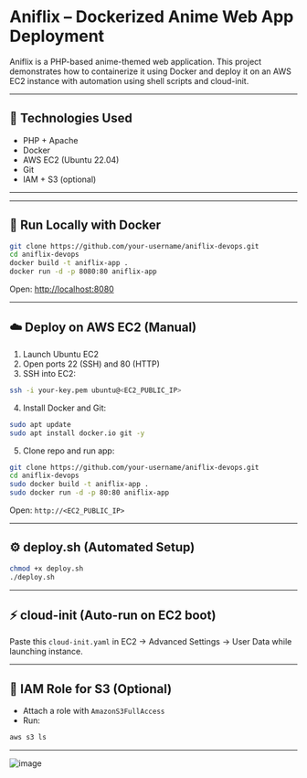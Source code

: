 

# Aniflix – Dockerized Anime Web App Deployment

Aniflix is a PHP-based anime-themed web application. This project demonstrates how to containerize it using Docker and deploy it on an AWS EC2 instance with automation using shell scripts and cloud-init.

---

## 🔧 Technologies Used
- PHP + Apache
- Docker
- AWS EC2 (Ubuntu 22.04)
- Git
- IAM + S3 (optional)

---

---

## 🚀 Run Locally with Docker

```bash
git clone https://github.com/your-username/aniflix-devops.git
cd aniflix-devops
docker build -t aniflix-app .
docker run -d -p 8080:80 aniflix-app
````

Open: [http://localhost:8080](http://localhost:8080)

---

## ☁️ Deploy on AWS EC2 (Manual)

1. Launch Ubuntu EC2
2. Open ports 22 (SSH) and 80 (HTTP)
3. SSH into EC2:

```bash
ssh -i your-key.pem ubuntu@<EC2_PUBLIC_IP>
```

4. Install Docker and Git:

```bash
sudo apt update
sudo apt install docker.io git -y
```

5. Clone repo and run app:

```bash
git clone https://github.com/your-username/aniflix-devops.git
cd aniflix-devops
sudo docker build -t aniflix-app .
sudo docker run -d -p 80:80 aniflix-app
```

Open: `http://<EC2_PUBLIC_IP>`

---

## ⚙️ deploy.sh (Automated Setup)

```bash
chmod +x deploy.sh
./deploy.sh
```

---

## ⚡ cloud-init (Auto-run on EC2 boot)

Paste this `cloud-init.yaml` in EC2 → Advanced Settings → User Data while launching instance.

---

## 🔐 IAM Role for S3 (Optional)

* Attach a role with `AmazonS3FullAccess`
* Run:

```bash
aws s3 ls
```

---


![image](https://github.com/user-attachments/assets/38ad8f2f-59f1-4f2a-8355-c6a2bab3d8a9)


